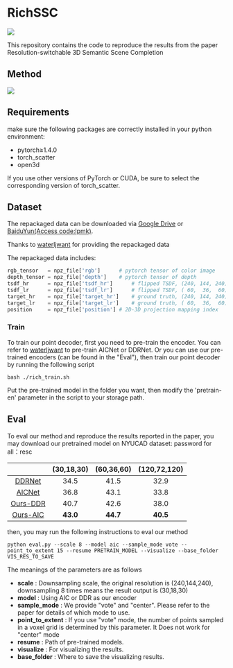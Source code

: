 # RichSSC

![](./pics/7.jpg)

This repository contains the code to reproduce the results from the paper
Resolution-switchable 3D Semantic Scene Completion

## Method

![](./pics/1.jpg)

## Requirements

make sure the following packages are correctly installed in your python environment:

- pytorch≥1.4.0
- torch_scatter
- open3d

If you use other versions of PyTorch or CUDA, be sure to select the corresponding version of torch_scatter.

## Dataset

The repackaged data can be downloaded via  [Google Drive](https://drive.google.com/drive/folders/15vFzZQL2eLu6AKSAcCbIyaA9n1cQi3PO?usp=sharing) or [BaiduYun(Access code:lpmk)](https://pan.baidu.com/s/1mtdAEdHYTwS4j8QjptISBg).

Thanks to [waterljwant](https://github.com/waterljwant/SSC) for providing the repackaged data

The repackaged data includes:

```python
rgb_tensor   = npz_file['rgb']		# pytorch tensor of color image
depth_tensor = npz_file['depth']	# pytorch tensor of depth 
tsdf_hr      = npz_file['tsdf_hr']  	# flipped TSDF, (240, 144, 240)
tsdf_lr      = npz_file['tsdf_lr']  	# flipped TSDF, ( 60,  36,  60)
target_hr    = npz_file['target_hr']	# ground truth, (240, 144, 240)
target_lr    = npz_file['target_lr']	# ground truth, ( 60,  36,  60)
position     = npz_file['position']	# 2D-3D projection mapping index
```

### Train

To train our point decoder, first you need to pre-train the encoder. You can refer to [waterljwant](https://github.com/waterljwant/SSC) to pre-train AICNet or DDRNet. Or you can use our pre-trained encoders (can be found in the "Eval"), then train our point decoder by running the following script

```
bash ./rich_train.sh
```

Put the pre-trained model in the folder you want, then modify the 'pretrain-en' parameter in the script to your storage path. 

## Eval

To eval our method and reproduce the results reported in the paper, you may download our pretrained model on NYUCAD dataset:
password for all：resc

|                                                             | (30,18,30) | (60,36,60) | (120,72,120) |
| :---------------------------------------------------------: | :--------: | :--------: | :----------: |
|  [DDRNet](https://pan.baidu.com/s/1IgfpmcTkzmMOi6eUpncyBw)  |    34.5    |    41.5    |     32.9     |
|  [AICNet](https://pan.baidu.com/s/1NmLdGs0XcSfEMGR74lB9zw)  |    36.8    |    43.1    |     33.8     |
| [Ours-DDR](https://pan.baidu.com/s/1bLhBxKw6jR-BJsHygM-6CQ) |    40.7    |    42.6    |     38.0     |
| [Ours-AIC](https://pan.baidu.com/s/1_tCB9282EJuZbwQQgHhy6Q) |  **43.0**  |  **44.7**  |   **40.5**   |

then, you may run the following instructions to eval our method

```
python eval.py --scale 8 --model aic --sample_mode vote --point_to_extent 15 --resume PRETRAIN_MODEL --visualize --base_folder VIS_RES_TO_SAVE
```

The meanings of the parameters are as follows

- **scale** : Downsampling scale, the original resolution is (240,144,240), downsampling 8 times means the result output is (30,18,30)
- **model** : Using AIC or DDR as our encoder
- **sample_mode** : We provide "vote" and "center".  Please refer to the paper for details of which mode to use.
- **point_to_extent** : If you use "vote" mode, the number of points sampled in a voxel grid is determined by this parameter.  It Does not work for "center" mode
- **resume** : Path of pre-trained models.
- **visualize** : For visualizing the results.
- **base_folder** : Where to save the visualizing results.

